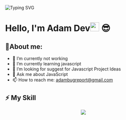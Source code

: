 ![Typing SVG](https://readme-typing-svg.demolab.com?font=Orbitron&weight=600&size=22&duration=4000&pause=500&color=00BFFF&center=true&vCenter=true&width=600&lines=hi+there,i'm+adam+dev.+15+YO)

# Hello, I'm Adam Dev<img src="https://github.com/TheDudeThatCode/TheDudeThatCode/blob/master/Assets/Hi.gif" width="29px"> 😎

## 🚀About me:
- 🔭 I’m currently not working
- 🌱 I’m currently learning javascript
- 🤔 I’m looking for suggest for Javascript Project Ideas
- 💬 Ask me about JavaScript
- 📫 How to reach me: adambugreport@gmail.com

## ⚡ My Skill 
<p align="center">
  <img src="https://skillicons.dev/icons?i=js,html,css" />
</p>
 
